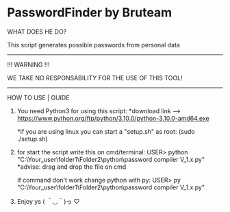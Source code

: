 # PasswordFinder by Bruteam

WHAT DOES HE DO?

This script generates possible passwords from personal data

--------------------------------------------------------------

!!! WARNING !!!

WE TAKE NO RESPONSABILITY FOR THE USE OF THIS TOOL!

--------------------------------------------------------------
HOW TO USE | GUIDE 

1) You need Python3 for using this script:
    *download link --> https://www.python.org/ftp/python/3.10.0/python-3.10.0-amd64.exe
    
    *if you are using linux you can start a "setup.sh" as root: (sudo ./setup.sh)

2) for start the script write this on cmd/terminal: 
      USER> python "C:\Your_user\folder1\Folder2\python\password compiler V_1.x.py"
          *advise: drag and drop the file on cmd  
    
    if command don't work change python with py:
      USER> py "C:\Your_user\folder1\Folder2\python\password compiler V_1.x.py"

3) Enjoy ys  ( ＾◡＾)っ ♡
